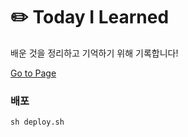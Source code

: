 # ✏️ Today I Learned

배운 것을 정리하고 기억하기 위해 기록합니다!

[Go to Page](https://bomi94436.github.io/TIL/)

### 배포

```
sh deploy.sh
```
